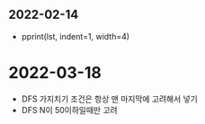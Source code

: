 ## 2022-02-14

- pprint(lst, indent=1, width=4)

# 2022-03-18

- DFS 가지치기 조건은 항상 맨 마지막에 고려해서 넣기
- DFS N이 50이하일때만 고려
